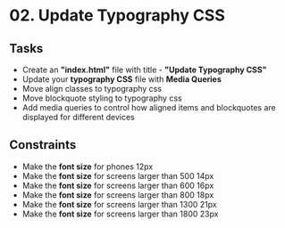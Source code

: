 # 02. Update Typography CSS

## Tasks
* Create an **"index.html"** file with title - **"Update Typography CSS"**
* Update your **typography CSS** file with **Media Queries**
* Move align classes to typography css
* Move blockquote styling to typography css
* Add media queries to control how aligned items and blockquotes are displayed for different devices

## Constraints
* Make the **font size** for phones 12px
* Make the **font size** for screens larger than 500 14px
* Make the **font size** for screens larger than 600 16px
* Make the **font size** for screens larger than 800 18px
* Make the **font size** for screens larger than 1300 21px
* Make the **font size** for screens larger than 1800 23px
